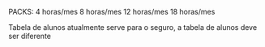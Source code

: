 PACKS: 
4 horas/mes
8 horas/mes
12 horas/mes
18 horas/mes

Tabela de alunos atualmente serve para o seguro, a tabela de alunos deve ser diferente